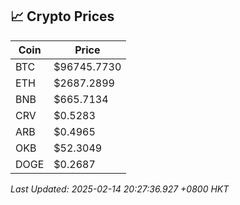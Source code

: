 ## 📈 Crypto Prices

| Coin | Price |
| ---- | ----- |
| BTC | $96745.7730 |
| ETH | $2687.2899 |
| BNB | $665.7134 |
| CRV | $0.5283 |
| ARB | $0.4965 |
| OKB | $52.3049 |
| DOGE | $0.2687 |

_Last Updated: 2025-02-14 20:27:36.927 +0800 HKT_